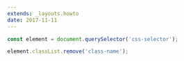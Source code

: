 ```yaml
---
extends: _layouts.howto
date: 2017-11-11
---
```



```javascript
const element = document.querySelector('css-selector');

element.classList.remove('class-name');
```
